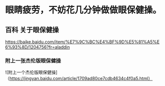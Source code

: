 # 眼睛疲劳，不妨花几分钟做做眼保健操。
## 百科 关于眼保健操
<https://baike.baidu.com/item/%E7%9C%BC%E4%BF%9D%E5%81%A5%E6%93%8D/1204756?fr=aladdin>
### 附上一张杰伦版眼保健操
![附上一个杰伦版眼保健操]（https://jingyan.baidu.com/article/1709ad80ce7cdb4634c4f0a5.html）
